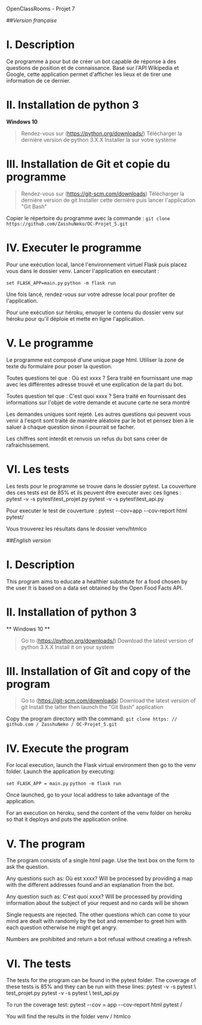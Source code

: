 OpenClassRooms - Projet 7

*##Version française*

I. Description
==============

Ce programme à pour but de créer un bot capable de réponse à des questions de position et de connaissance.
Basé sur l'API Wikipedia et Google, cette application permet d'afficher les lieux et de tirer une information de ce dernier.

II. Installation de python 3
============================

**Windows 10**
> Rendez-vous sur (https://python.org/downloads/)
> Télécharger la dernière version de python 3.X.X
> Installer la sur votre système

III. Installation de Git et copie du programme
==============================================

> Rendez-vous sur (https://git-scm.com/downloads)
> Télécharger la dernière version de git
> Installer cette dernière puis lancer l'application "Git Bash"

Copier le répertoire du programme avec la commande : `git clone https://github.com/ZasshuNeko/OC-Projet_5.git`


IV. Executer le programme
=========================

Pour une exécution local, lancé l'environnement virtuel Flask puis placez vous dans le dossier venv. 
Lancer l'application en executant :

`set FLASK_APP=main.py`
`python -m flask run`

Une fois lancé, rendez-vous sur votre adresse local pour profiter de l'application.

Pour une exécution sur héroku, envoyer le contenu du dossier venv sur héroku pour qu'il déploie et mette en ligne l'application.

V. Le programme
================

Le programme est composé d'une unique page html. 
Utiliser la zone de texte du formulaire pour poser la question.

Toutes questions tel que : Où est xxxx ?
Sera traité en fournissant une map avec les différentes adresse trouvé et une explication de la part du bot.

Toutes question tel que : C'est quoi xxxx ?
Sera traité en fournissant des informations sur l'objet de votre demande et aucune carte ne sera montré

Les demandes uniques sont rejeté.
Les autres questions qui peuvent vous venir à l'esprit sont traité de manière aléatoire par le bot et pensez bien à le saluer à chaque question sinon il pourrait se facher.

Les chiffres sont interdit et renvois un refus du bot sans créer de rafraichissement.

VI. Les tests
=============

Les tests pour le programme se trouve dans le dossier pytest.
La couverture des ces tests est de 85% et ils peuvent être executer avec ces lignes :
pytest -v -s pytest\test_projet.py
pytest -v -s pytest\test_api.py

Pour executer le test de couverture :
pytest --cov=app --cov-report html pytest/

Vous trouverez les résultats dans le dossier venv/htmlco


*##English version*

I. Description
==============

This program aims to educate a healthier substitute for a food chosen by the user
It is based on a data set obtained by the Open Food Facts API.

II. Installation of python 3
============================

** Windows 10 **
> Go to (https://python.org/downloads/)
> Download the latest version of python 3.X.X
> Install it on your system

III. Installation of Gît and copy of the program
================================================

> Go to (https://git-scm.com/downloads)
> Download the latest version of git
> Install the latter then launch the "Git Bash" application

Copy the program directory with the command: `git clone https: // github.com / ZasshuNeko / OC-Projet_5.git`


IV. Execute the program
=========================

For local execution, launch the Flask virtual environment then go to the venv folder.
Launch the application by executing:

`set FLASK_APP = main.py`
`python -m flask run`

Once launched, go to your local address to take advantage of the application.

For an execution on heroku, send the content of the venv folder on heroku so that it deploys and puts the application online.

V. The program
================

The program consists of a single html page.
Use the text box on the form to ask the question.

Any questions such as: Où est xxxx?
Will be processed by providing a map with the different addresses found and an explanation from the bot.

Any question such as: C'est quoi xxxx?
Will be processed by providing information about the subject of your request and no cards will be shown

Single requests are rejected.
The other questions which can come to your mind are dealt with randomly by the bot and remember to greet him with each question otherwise he might get angry.

Numbers are prohibited and return a bot refusal without creating a refresh.

VI. The tests
==============

The tests for the program can be found in the pytest folder.
The coverage of these tests is 85% and they can be run with these lines:
pytest -v -s pytest \ test_projet.py
pytest -v -s pytest \ test_api.py

To run the coverage test:
pytest --cov = app --cov-report html pytest /

You will find the results in the folder venv / htmlco

